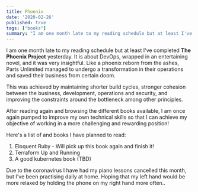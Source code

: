 ```yaml
---
title: Phoenix
date: '2020-02-26'
published: true
tags: ["books"]
summary: "I am one month late to my reading schedule but at least I've completed The Phoenix Project yesterday."
---
```

I am one month late to my reading schedule but at least I've completed **The Phoenix Project** yesterday. It is about DevOps, wrapped in an entertaining novel, and it was very insightful. Like a phoenix reborn from the ashes, Parts Unlimited managed to undergo a transformation in their operations and saved their business from certain doom.

This was achieved by maintaining shorter build cycles, stronger cohesion between the business, development, operations and security, and improving the constraints around the bottleneck among other principles.

After reading again and browsing the different books available, I am once again pumped to improve my own technical skills so that I can achieve my objective of working in a more challenging and rewarding position!

Here's a list of and books I have planned to read:

1. Eloquent Ruby - Will pick up this book again and finish it!
2. Terraform Up and Running
3. A good kubernetes book (TBD)

Due to the coronavirus I have had my piano lessons cancelled this month, but I've been practising daily at home. Hoping that my left hand would be more relaxed by holding the phone on my right hand more often..